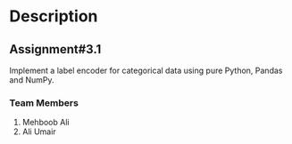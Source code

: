 # Description

## Assignment#3.1

Implement a label encoder for categorical data
using pure Python, Pandas and NumPy.


### Team Members
1. Mehboob Ali
2. Ali Umair 
